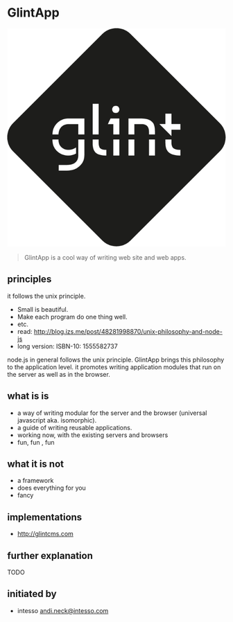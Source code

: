 # GlintApp

![GlintApp Logo](GlintApp.png)

> GlintApp is a cool way of writing web site and web apps.


## principles

it follows the unix principle.

 - Small is beautiful.
 - Make each program do one thing well.
 - etc.
 - read: http://blog.izs.me/post/48281998870/unix-philosophy-and-node-js
 - long version: ISBN-10: 1555582737

node.js in general follows the unix principle.
GlintApp brings this philosophy to the application level.
it promotes writing application modules that run on the server as well as in the browser.

## what is is
 - a way of writing modular for the server and the browser (universal javascript aka. isomorphic).
 - a guide of writing reusable applications.
 - working now, with the existing servers and browsers
 - fun, fun , fun

## what it is not
 - a framework
 - does everything for you
 - fancy

## implementations
 - http://glintcms.com

## further explanation

TODO


## initiated by
 - intesso andi.neck@intesso.com
